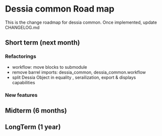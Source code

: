# Dessia common Road map

This is the change roadmap for dessia common.
Once implemented, update CHANGELOG.md

## Short term (next month)

### Refactorings
* workflow: move blocks to submodule
* remove barrel imports: dessia_common, dessia_common.workflow
* split Dessia Object in equality , serailization, export & displays capabilities

### New features
 

## Midterm (6 months)


## LongTerm (1 year)
